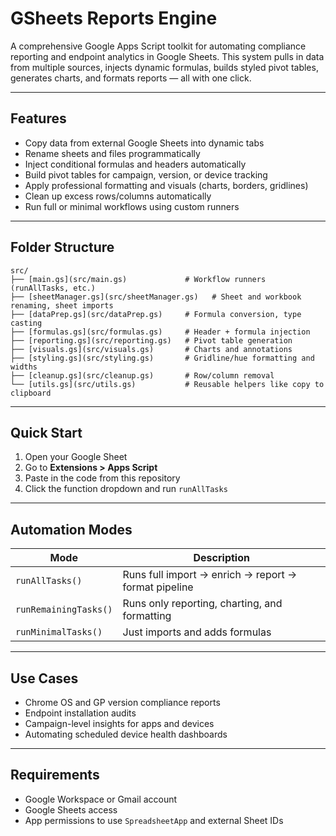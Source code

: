 # GSheets Reports Engine
A comprehensive Google Apps Script toolkit for automating compliance reporting and endpoint analytics in Google Sheets.
This system pulls in data from multiple sources, injects dynamic formulas, builds styled pivot tables, generates charts, and formats reports — all with one click.

---

## Features

- Copy data from external Google Sheets into dynamic tabs
- Rename sheets and files programmatically
- Inject conditional formulas and headers automatically
- Build pivot tables for campaign, version, or device tracking
- Apply professional formatting and visuals (charts, borders, gridlines)
- Clean up excess rows/columns automatically
- Run full or minimal workflows using custom runners

---

## Folder Structure

```
src/
├── [main.gs](src/main.gs)             # Workflow runners (runAllTasks, etc.)
├── [sheetManager.gs](src/sheetManager.gs)   # Sheet and workbook renaming, sheet imports
├── [dataPrep.gs](src/dataPrep.gs)     # Formula conversion, type casting
├── [formulas.gs](src/formulas.gs)     # Header + formula injection
├── [reporting.gs](src/reporting.gs)   # Pivot table generation
├── [visuals.gs](src/visuals.gs)       # Charts and annotations
├── [styling.gs](src/styling.gs)       # Gridline/hue formatting and widths
├── [cleanup.gs](src/cleanup.gs)       # Row/column removal
└── [utils.gs](src/utils.gs)           # Reusable helpers like copy to clipboard
```

---

## Quick Start

1. Open your Google Sheet
2. Go to **Extensions > Apps Script**
3. Paste in the code from this repository
4. Click the function dropdown and run `runAllTasks`

---

## Automation Modes

| Mode | Description |
|------|-------------|
| `runAllTasks()` | Runs full import → enrich → report → format pipeline |
| `runRemainingTasks()` | Runs only reporting, charting, and formatting |
| `runMinimalTasks()` | Just imports and adds formulas |

---

## Use Cases

- Chrome OS and GP version compliance reports
- Endpoint installation audits
- Campaign-level insights for apps and devices
- Automating scheduled device health dashboards

---

## Requirements

- Google Workspace or Gmail account
- Google Sheets access
- App permissions to use `SpreadsheetApp` and external Sheet IDs


